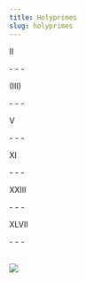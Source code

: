 ```yaml
---
title: Holyprimes
slug: holyprimes
---
```


<p className="prime">II</p>
- - -
<p className="prime">(III)</p>
- - -
<p className="prime" title="3+2">V</p>
- - -
<p className="prime" title="3²+2">XI</p>
- - -
<p className="prime" title="3³-2²">XXIII</p>
- - -
<p className="prime" title="3²+(3x2)+2³⁺²">XLVII</p>
- - -

<br /><img src="/image/00101.sm.png" />
